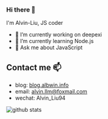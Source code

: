 ### Hi there 👋

I'm Alvin-Liu, JS coder

- 🔭 I’m currently working on deepexi
- 🌱 I’m currently learning Node.js
- 💬 Ask me about JavaScript

## Contact me 📫 

- blog: [blog.albwin.info](http://blog.albwin.info)
- email: alvin.llm@foxmail.com
- wechat: Alvin_Liu94

![github stats](https://github-readme-stats.vercel.app/api?username=Alvin-Liu&show_icons=true&theme=dark&count_privat)

